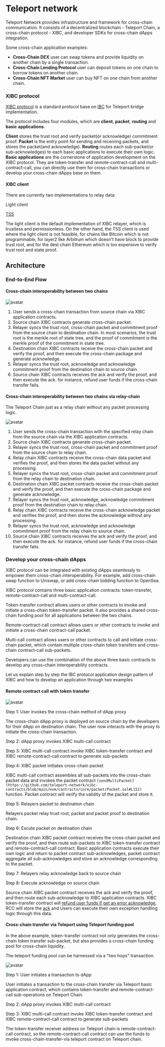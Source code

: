 # Teleport network

Teleport Network provides infrastructure and framework for cross-chain communication. It consists of a decentralized blockchain - Teleport Chain, a cross-chain protocol - XIBC, and developer SDKs for cross-chain dApps integration.

Some cross-chain application examples:

* **Cross-Chain DEX** user can swap tokens and provide liquidity on another chain by a single transaction.
* **Cross-Chain Lending Protocol** user can deposit tokens on one chain to borrow tokens on another chain.
* **Cross-Chain NFT Market** user can buy NFT on one chain from another chain.

### XIBC protocol

[XIBC protocol](../modules/XIBC/README.md) is a standard protocol base on [IBC](https://ibcprotocol.org/) for Teleport bridge implementation.

The protocol includes four modules, which are **client**, **packet**, **routing** and **basic applications**.

**Client** stores the trust root and verify packet(or acknowledge) commitment proof.
**Packet** is the entry point for sending and receiving packets, and stores the packet(and acknowledge).
**Routing** routes each sub-packet(or sub-acknowledges) to each basic applications to execute their own logic.
**Basic applications** are the cornerstone of application development on the XIBC protocol. They are token-transfer and remote-contract-call and multi-contract-call, you can directly use them for cross-chain transactions or develop your cross-chain dApps base on them.

#### XIBC client
There are currently two 
implementations to relay data: 

Light client

[TSS](https://github.com/teleport-network/documents/blob/main/modules/XIBC/tss.md)

The light client is the default implementation of XIBC relayer, which is trustless and permissionless. On the other hand, the TSS client is used where the light client is not feasible, for chains like Bitcoin which is not programmable, for layer2 like Arbitrum which doesn't have block to provide trust root, and for the dest chain Ethereum which is too expensive to verify trust root and state proof.

## Architecture

### End-to-End Flow

#### Cross-chain interoperability between two chains

![avatar](./cross-chain.svg)

1. User sends a cross-chain transaction from source chain via XIBC application contracts.
2. Source chain XIBC contracts generate cross-chain packet.
3. Relayer syncs the trust root, cross-chain packet and commitment proof from the source chain to destination chain. In most scenarios, the trust root is the merkle root of state tree, and the proof of commitment is the merkle proof of the commitment in state tree.
4. Destination chain XIBC contracts receive the cross-chain packet and verify the proof, and then execute the cross-chain package and generate acknowledge.
5. Relayer syncs the trust root, acknowledge and acknowledge commitment proof from the destination chain to source chain.
6. Source chain XIBC contracts receives the ack and verify the proof, and then execute the ack. for instance, refund user funds if the cross-chain transfer fails.


#### Cross-chain interoperability between two chains via relay-chain

The Teleport Chain just as a relay chain without any packet processing logic.

![avatar](./cross-chain-with-relay.svg)

1. User sends the cross-chain transaction with the specified relay chain from the source chain via the XIBC application contracts.
2. Source chain XIBC contracts generate cross-chain packet.
3. Relayer syncs the trust root, cross-chain packet and commitment proof from the source chain to relay chain.
4. Relay chain XIBC contracts receive the cross-chain data packet and verifies the proof, and then stores the data packet without any processing.
5. Relayer syncs the trust root, cross-chain packet and commitment proof from the relay chain to destination chain.
6. Destination chain XIBC packet contracts receive the cross-chain packet and verify the proof, and then execute the cross-chain package and generate acknowledge.
7. Relayer syncs the trust root, acknowledge, acknowledge commitment proof from the destination chain to relay chain.
8. Relay chain XIBC contracts receive the cross-chain acknowledge packet and verifies the proof, and then stores the acknowledge without any processing.
9. Relayer syncs the trust root, acknowledge and acknowledge commitment proof from the relay chain to source chain.
10. Source chain XIBC contracts receives the ack and verify the proof, and then execute the ack. for instance, refund user funds if the cross-chain transfer fails.

### Develop your cross-chain dApps

XIBC protocol can be integrated with existing dApps seamlessly to empower them cross-chain interoperability. For example, add cross-chain swap function to Uniswap, or add cross-chain bidding function to OpenSea.

XIBC protocol contains three basic application contracts: token-transfer, remote-contract-call and multi-contract-call.

Token-transfer contract allows users or other contracts to invoke and initiate a cross-chain token-transfer packet. It also provides a shared cross-chain funding pool for all applications between the two chains.

Remote-contract-call contract allows users or other contracts to invoke and initiate a cross-chain contract-call packet.

Multi-call contract allows users or other contracts to call and initiate cross-chain packet, which contain multiple cross-chain token transfers and cross-chain contract-call sub-packets.

Developers can use the combination of the above three basic contracts to develop any cross-chain interoperability contracts.

Let us explain step by step the IBC protocol application design pattern of XIBC and how to develop an application through two examples

#### Remote contract call with token transfer

![avatar](./rcc-with-transfer.svg)

Step 1: User invokes the cross-chain method of dApp proxy

The cross-chain dApp proxy is deployed on source chain by the developers for their dApp on destination chain. The user now interacts with the proxy to initiate the cross-chain transaction. 

Step 2: dApp proxy invokes XIBC multi-call contract

Step 3: XIBC multi-call contract invoke XIBC token-transfer contract and XIBC remote-contract-call contract to generate sub-packets

Step 4: XIBC packet initiates cross-chain packet

XIBC multi-call contract assembles all sub-packets into the cross-chain packet data and invokes the packet contract `[sendMultiPacket](https://github.com/teleport-network/xibc-contracts/blob/main/evm/contracts/core/packet/Packet.sol#L152)` function. Packet contract will verify the validity of the packet and store it.

Step 5: Relayers packet to destination chain

Relayers packet relay trust root, packet and packet proof to destination chain.


Step 6: Excute packet on destination chain

Destination chain XIBC packet contract receives the cross-chain packet and verify the proof, and then route sub-packets to XIBC token-transfer contract and remote-contract-call contract. Basic application contracts execute their own logic and return to packet contract sub-acknowledges, packet contract aggregate all sub-acknowledges and store an acknowledge corresponding to the packet.

Step 7: Relayers relay acknowledge back to source chain

Step 8: Execute acknowledge on source chain

Source chain XIBC packet contract receives the ack and verify the proof, and then route each sub-acknowledge to XIBC application contracts. 
XIBC token-transfer contract will [refund user funds if get an error acknowledge](https://github.com/teleport-network/xibc-contracts/blob/main/evm/contracts/apps/transfer/Transfer.sol#L434), RCC will store the [ack](https://github.com/teleport-network/xibc-contracts/blob/main/evm/contracts/apps/rcc/RCC.sol#L156) and Users can execute their own exception handling logic through this data.

#### Cross-chain transfer via Teleport using Teleport funding pool

In the above example, token-transfer contract not only generates the cross-chain token transfer sub-packet, but also provides a cross-chain funding pool for cross-chain liquidity.

The teleport funding pool can be harnessed via a "two hops" transaction.

![avatar](./2hop-transfer.svg)

Step 1: User initiates a transaction to dApp

User initiates a transaction to the cross-chain transfer via Teleport basic application contract, 
which contains token-transfer and remote-contract-call sub-operations on Teleport Chain.

Step 2: dApp proxy invokes XIBC multi-call contract

Step 3: XIBC multi-call contract invoke XIBC token-transfer contract and XIBC remote-contract-call contract to generate sub-packets

The token-transfer receiver address on Teleport chain is remote-contract-call contract, so the remote-contract-call contract can use the funds to invoke cross-chain-transfer-via teleport contract on Teleport chain.

